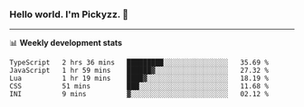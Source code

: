### Hello world. I'm Pickyzz. 👋

-------
📊 **Weekly development stats**
<!--START_SECTION:waka-->
```text
TypeScript   2 hrs 36 mins   █████████░░░░░░░░░░░░░░░░   35.69 % 
JavaScript   1 hr 59 mins    ██████▓░░░░░░░░░░░░░░░░░░   27.32 % 
Lua          1 hr 19 mins    ████▓░░░░░░░░░░░░░░░░░░░░   18.19 % 
CSS          51 mins         ███░░░░░░░░░░░░░░░░░░░░░░   11.68 % 
INI          9 mins          ▓░░░░░░░░░░░░░░░░░░░░░░░░   02.12 % 
```
<!--END_SECTION:waka-->

<!--
**pickyzz/pickyzz** is a ✨ _special_ ✨ repository because its `README.md` (this file) appears on your GitHub profile.

Here are some ideas to get you started:

- 🔭 I’m currently working on ...
- 🌱 I’m currently learning ...
- 👯 I’m looking to collaborate on ...
- 🤔 I’m looking for help with ...
- 💬 Ask me about ...
- 📫 How to reach me: ...
- 😄 Pronouns: ...
- ⚡ Fun fact: ...
-->
